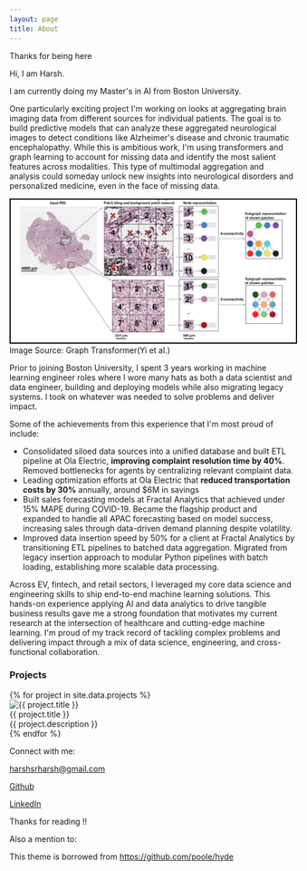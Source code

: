 ```yaml
---
layout: page
title: About
---
```



Thanks for being here


Hi, I am Harsh. 


I am currently doing my Master's in AI from Boston University. 


One particularly exciting project I'm working on looks at aggregating brain imaging data from different sources for individual patients. The goal is to build predictive models that can analyze these aggregated neurological images to detect conditions like Alzheimer's disease and chronic traumatic encephalopathy. While this is ambitious work, I'm using transformers and graph learning to account for missing data and identify the most salient features across modalities. This type of multimodal aggregation and analysis could someday unlock new insights into neurological disorders and personalized medicine, even in the face of missing data.

<img src="/assets/images/gtp_build_graph.png" alt="Building Graphs using images" style="border: 2px solid #000;">
Image Source: Graph Transformer(Yi et al.)


Prior to joining Boston University, I spent 3 years working in machine learning engineer roles where I wore many hats as both a data scientist and data engineer, building and deploying models while also migrating legacy systems. I took on whatever was needed to solve problems and deliver impact.


Some of the achievements from this experience that I'm most proud of include:

 * Consolidated siloed data sources into a unified database and built ETL pipeline at Ola Electric, <b>improving complaint resolution time by 40%</b>. Removed bottlenecks for agents by centralizing relevant complaint data.
 * Leading optimization efforts at Ola Electric that <b>reduced transportation costs by 30%</b> annually, around $6M in savings 
 * Built sales forecasting models at Fractal Analytics that achieved under 15% MAPE during COVID-19. Became the flagship product and expanded to handle all APAC forecasting based on model success, increasing sales through data-driven demand planning despite volatility. 
 * Improved data insertion speed by 50% for a client at Fractal Analytics by transitioning ETL pipelines to batched data aggregation. Migrated from legacy insertion approach to modular Python pipelines with batch loading, establishing more scalable data processing.


Across EV, fintech, and retail sectors, I leveraged my core data science and engineering skills to ship end-to-end machine learning solutions. This hands-on experience applying AI and data analytics to drive tangible business results gave me a strong foundation that motivates my current research at the intersection of healthcare and cutting-edge machine learning. I'm proud of my track record of tackling complex problems and delivering impact through a mix of data science, engineering, and cross-functional collaboration.

### Projects
<div class="projects-container">
  {% for project in site.data.projects %}
    <div class="project">
      <img src="{{ project.image }}" alt="{{ project.title }}" />
      <div class="project-info">
        <div class="project-title">{{ project.title }}</div>
        <div class="project-description">{{ project.description }}</div>
      </div>
    </div>
  {% endfor %}
</div>


Connect with me:


[harshsrharsh@gmail.com](mailto://harshsrharsh@gmail.com)

<a href="https://github.com/97harsh" target="_blank">Github</a>
<!-- [Github](https://github.com/97harsh) -->

<a href="https://www.linkedin.com/in/sharma-ai/" target="_blank">LinkedIn</a>


Thanks for reading !!

Also a mention to:

This theme is borrowed from https://github.com/poole/hyde 